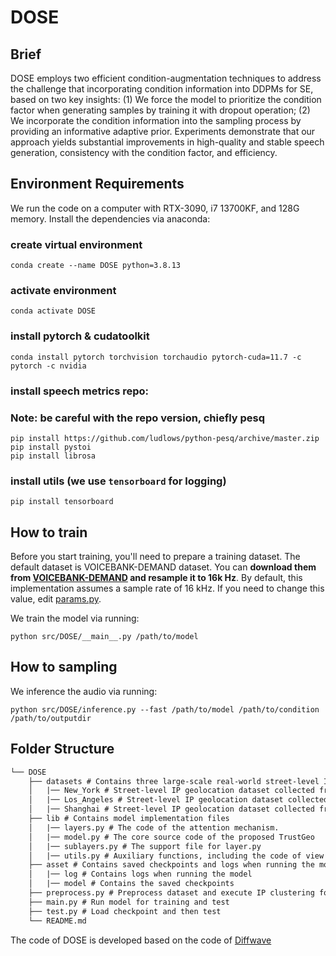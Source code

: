 # DOSE
## Brief
 DOSE employs two efficient condition-augmentation techniques to address the challenge that incorporating condition information into DDPMs for SE, based on two key insights: (1) We force the model to prioritize the condition factor when generating samples by training it with dropout operation; (2) We incorporate the condition information into the sampling process by providing an informative adaptive prior. Experiments demonstrate that our approach yields substantial improvements in high-quality and stable speech generation, consistency with the condition factor, and efficiency.

## Environment Requirements
We run the code on a computer with RTX-3090, i7 13700KF, and 128G memory. Install the dependencies via anaconda:


### create virtual environment
```
conda create --name DOSE python=3.8.13
```
### activate environment
```
conda activate DOSE
```
### install pytorch & cudatoolkit
```
conda install pytorch torchvision torchaudio pytorch-cuda=11.7 -c pytorch -c nvidia
```
### install speech metrics repo:
### Note: be careful with the repo version, chiefly pesq
```
pip install https://github.com/ludlows/python-pesq/archive/master.zip
pip install pystoi
pip install librosa
```
### install utils (we use ``tensorboard`` for logging)
```
pip install tensorboard
```

## How to train
Before you start training, you'll need to prepare a training dataset. The default dataset is VOICEBANK-DEMAND dataset. You can **download them from [VOICEBANK-DEMAND](https://doi.org/10.7488/ds/2117) and resample it to 16k Hz**. By default, this implementation assumes a sample rate of 16 kHz. If you need to change this value, edit [params.py](https://github.com/lmnt-com/diffwave/blob/master/src/diffwave/params.py).

We train the model via running:

```
python src/DOSE/__main__.py /path/to/model
```
## How to sampling
We inference the audio via running:
```
python src/DOSE/inference.py --fast /path/to/model /path/to/condition /path/to/outputdir
```

## Folder Structure

```tex
└── DOSE
	├── datasets # Contains three large-scale real-world street-level IP geolocation datasets.
	│	|── New_York # Street-level IP geolocation dataset collected from New York City including 91,808 IP addresses.
	│	|── Los_Angeles # Street-level IP geolocation dataset collected from Los Angeles including 92,804 IP addresses.
	│	|── Shanghai # Street-level IP geolocation dataset collected from Shanghai including 126,258 IP addresses.
	├── lib # Contains model implementation files
	│	|── layers.py # The code of the attention mechanism.
	│	|── model.py # The core source code of the proposed TrustGeo
	│	|── sublayers.py # The support file for layer.py
	│	|── utils.py # Auxiliary functions, including the code of view fusion
	├── asset # Contains saved checkpoints and logs when running the model
	│	|── log # Contains logs when running the model 
	│	|── model # Contains the saved checkpoints
	├── preprocess.py # Preprocess dataset and execute IP clustering for the model running
	├── main.py # Run model for training and test
	├── test.py # Load checkpoint and then test
	└── README.md
```

The code of DOSE is developed based on the code of [Diffwave](https://github.com/lmnt-com/diffwave) 
